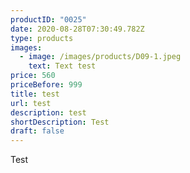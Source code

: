 ```yaml
---
productID: "0025"
date: 2020-08-28T07:30:49.782Z
type: products
images:
  - image: /images/products/D09-1.jpeg
    text: Text test
price: 560
priceBefore: 999
title: test
url: test
description: test
shortDescription: Test
draft: false
---
```

Test